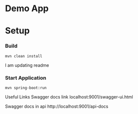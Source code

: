 # Demo App

# Setup
### Build 

`mvn clean install`

I am updating readme

### Start Application

`mvn spring-boot:run`

Useful Links
Swagger docs link
localhost:9001/swagger-ui.html

Swagger docs in api
http://localhost:9001/api-docs
